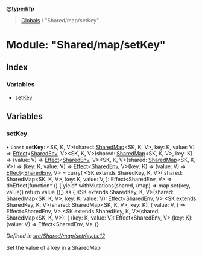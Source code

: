 **[@typed/fp](../README.md)**

> [Globals](../globals.md) / "Shared/map/setKey"

# Module: "Shared/map/setKey"

## Index

### Variables

* [setKey](_shared_map_setkey_.md#setkey)

## Variables

### setKey

• `Const` **setKey**: \<SK, K, V>(shared: [SharedMap](../interfaces/_shared_map_sharedmap_.sharedmap.md)\<SK, K, V>, key: K, value: V) => [Effect](_effect_effect_.effect.md)\<[SharedEnv](../interfaces/_shared_core_services_sharedenv_.sharedenv.md), V>\<SK, K, V>(shared: [SharedMap](../interfaces/_shared_map_sharedmap_.sharedmap.md)\<SK, K, V>, key: K) => (value: V) => [Effect](_effect_effect_.effect.md)\<[SharedEnv](../interfaces/_shared_core_services_sharedenv_.sharedenv.md), V>\<SK, K, V>(shared: [SharedMap](../interfaces/_shared_map_sharedmap_.sharedmap.md)\<SK, K, V>) => (key: K, value: V) => [Effect](_effect_effect_.effect.md)\<[SharedEnv](../interfaces/_shared_core_services_sharedenv_.sharedenv.md), V>(key: K) => (value: V) => [Effect](_effect_effect_.effect.md)\<[SharedEnv](../interfaces/_shared_core_services_sharedenv_.sharedenv.md), V> = curry( \<SK extends SharedKey, K, V>( shared: SharedMap\<SK, K, V>, key: K, value: V, ): Effect\<SharedEnv, V> => doEffect(function* () { yield* withMutations(shared, (map) => map.set(key, value)) return value }),) as { \<SK extends SharedKey, K, V>(shared: SharedMap\<SK, K, V>, key: K, value: V): Effect\<SharedEnv, V> \<SK extends SharedKey, K, V>(shared: SharedMap\<SK, K, V>, key: K): ( value: V, ) => Effect\<SharedEnv, V> \<SK extends SharedKey, K, V>(shared: SharedMap\<SK, K, V>): { (key: K, value: V): Effect\<SharedEnv, V> (key: K): (value: V) => Effect\<SharedEnv, V> }}

*Defined in [src/Shared/map/setKey.ts:12](https://github.com/TylorS/typed-fp/blob/f129829/src/Shared/map/setKey.ts#L12)*

Set the value of a key in a SharedMap
